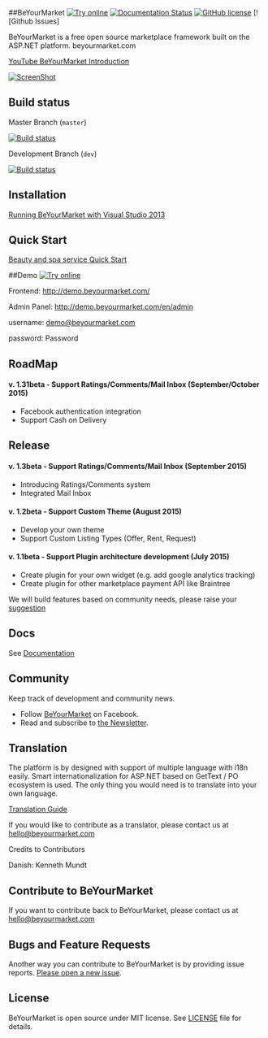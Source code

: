 ##BeYourMarket [![Try online](https://img.shields.io/badge/try-demo-green.svg)](http://demo.beyourmarket.com) [![Documentation Status](https://img.shields.io/badge/documentation-1v-blue.svg)](https://beyourmarket.atlassian.net) [![GitHub license](https://img.shields.io/badge/license-MIT-blue.svg)](https://github.com/beyourmarket/beyourmarket/blob/master/LICENSE) [![Github Issues]

BeYourMarket is a free open source marketplace framework built on the ASP.NET platform.
beyourmarket.com

[YouTube BeYourMarket Introduction](https://www.youtube.com/watch?v=kDL3hugqpwM)

[![ScreenShot](http://beyourmarket.com/images/github/beyourmarket2.jpg)](http://beyourmarket.com/)

## Build status ##

Master Branch (`master`)

[![Build status](https://ci.appveyor.com/api/projects/status/ojc6mh88o61cvlgw/branch/master?svg=true)](https://ci.appveyor.com/project/beyourmarket/beyourmarket/branch/master)

Development Branch (`dev`)

[![Build status](https://ci.appveyor.com/api/projects/status/ojc6mh88o61cvlgw/branch/dev?svg=true)](https://ci.appveyor.com/project/beyourmarket/beyourmarket/branch/dev)

## Installation ##

[Running BeYourMarket with Visual Studio 2013](https://beyourmarket.atlassian.net/wiki/display/BYM/Installation)

## Quick Start

[Beauty and spa service Quick Start](http://www.codeproject.com/Articles/1001019/BeYourMarket-An-net-open-source-marketplace-framew)

##Demo
[![Try online](https://img.shields.io/badge/try-demo-green.svg)](http://demo.beyourmarket.com)

Frontend:
http://demo.beyourmarket.com/

Admin Panel:
http://demo.beyourmarket.com/en/admin

username: demo@beyourmarket.com

password: Password


## RoadMap ##

#### v. 1.31beta - Support Ratings/Comments/Mail Inbox  (September/October 2015)
- Facebook authentication integration
- Support Cash on Delivery

## Release ##

#### v. 1.3beta - Support Ratings/Comments/Mail Inbox  (September 2015)
- Introducing Ratings/Comments system
- Integrated Mail Inbox

#### v. 1.2beta - Support Custom Theme  (August 2015)
- Develop your own theme
- Support Custom Listing Types (Offer, Rent, Request)

#### v. 1.1beta - Support Plugin architecture development (July 2015)
- Create plugin for your own widget (e.g. add google analytics tracking)
- Create plugin for  other marketplace payment API like Braintree

We will build features based on community needs, please raise your [suggestion](https://github.com/beyourmarket/beyourmarket/issues/new)

## Docs ##

See [Documentation](https://beyourmarket.atlassian.net)

## Community
Keep track of development and community news.

*   Follow [BeYourMarket](https://www.facebook.com/BeYourMarket) on Facebook.
*   Read and subscribe to [the
    Newsletter](http://beyourmarket.com/index.php/subscribe/).

## Translation ##
The platform is by designed with support of multiple language with i18n easily. Smart internationalization for ASP.NET based on GetText / PO ecosystem is used. The only thing you would need is to translate into your own language.

[Translation Guide](https://beyourmarket.atlassian.net/wiki/display/BYM/Translation)

If you would like to contribute as a translator, please contact us at [hello@beyourmarket.com](hello@beyourmarket.com)

Credits to Contributors

Danish: Kenneth Mundt

## Contribute to BeYourMarket ##

If you want to contribute back to BeYourMarket, please contact us at [hello@beyourmarket.com](hello@beyourmarket.com)

## Bugs and Feature Requests ##

Another way you can contribute to BeYourMarket is by providing issue reports. [Please open a new
issue](https://github.com/beyourmarket/beyourmarket/issues/new).

## License ##

BeYourMarket is open source under MIT license. See [LICENSE](LICENSE) file for details.
